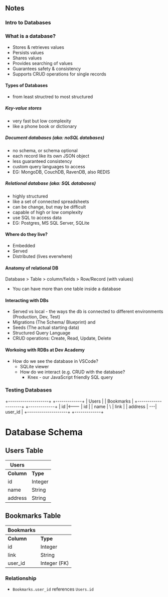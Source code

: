## Notes

### Intro to Databases

### What is a database?
- Stores & retrieves values
- Persists values
- Shares values
- Provides searching of values
- Guarantees safety & consistency
- Supports CRUD operations for single records

#### Types of Databases
- from least structred to most structured

##### Key-value stores
- very fast but low complexity
- like a phone book or dictionary

##### Document databases (aka: noSQL databases)
- no schema, or schema optional
- each record like its own JSON object
- less guaranteed consistency
- custom query languages to access
- EG: MongoDB, CouchDB, RavenDB, also REDIS

##### Relational database (aka: SQL databases)
- highly structured
- like a set of connected spreadsheets
- can be change, but may be difficult
- capable of high or low complexity
- use SQL to access data
- EG: Postgres, MS SQL Server, SQLite

#### Where do they live?
- Embedded
- Served
- Distributed (lives everwhere)

#### Anatomy of relational DB

Database > Table > column/fields > Row/Record (with values)

- You can have more than one table inside a database

#### Interacting with DBs
- Served vs local - the ways the db is connected to different environments (Production, Dev, Test)
- Migrations (The Schema/ Blueprint) and
- Seeds (The actual starting data)
- Structured Query Language
- CRUD operations: Create, Read, Update, Delete

#### Workoing with RDBs at Dev Academy
- How do we see the database in VSCode?
    - SQLite viewer
    - How do we interact (e.g. CRUD with the database?
        - Knex - our JavaScript friendly SQL query

### Testing Databases

+--------------------+        +-------------+
| Users              |        | Bookmarks   |
+--------------------+        +-------------+
| id                 |<---    | id          |
| name               |    \   | link        |
| address            |     ---| user_id     |
+--------------------+        +-------------+

# Database Schema

## Users Table

| Users              |        |
|--------------------|--------|
| **Column**         | **Type** |
| id                 | Integer |
| name               | String  |
| address            | String  |

## Bookmarks Table

| Bookmarks          |        |
|--------------------|--------|
| **Column**         | **Type** |
| id                 | Integer |
| link               | String  |
| user_id            | Integer (FK) |

### Relationship
- `Bookmarks.user_id` references `Users.id`
